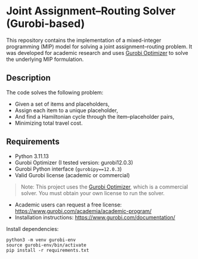 # Joint Assignment–Routing Solver (Gurobi-based)

This repository contains the implementation of a mixed-integer programming (MIP) model for solving a joint assignment–routing problem. It was developed for academic research and uses [Gurobi Optimizer](https://www.gurobi.com/) to solve the underlying MIP formulation.

## Description

The code solves the following problem:

- Given a set of items and placeholders,
- Assign each item to a unique placeholder,
- And find a Hamiltonian cycle through the item–placeholder pairs,
- Minimizing total travel cost.

## Requirements

- Python 3.11.13
- Gurobi Optimizer (I tested version: gurobi12.0.3)
- Gurobi Python interface (`gurobipy==12.0.3`)
- Valid Gurobi license (academic or commercial)

> Note: This project uses the [Gurobi Optimizer](https://www.gurobi.com/), which is a commercial solver. You must obtain your own license to run the solver.

- Academic users can request a free license: https://www.gurobi.com/academia/academic-program/
- Installation instructions: https://www.gurobi.com/documentation/

Install dependencies:
```
python3 -m venv gurobi-env
source gurobi-env/bin/activate
pip install -r requirements.txt
```

